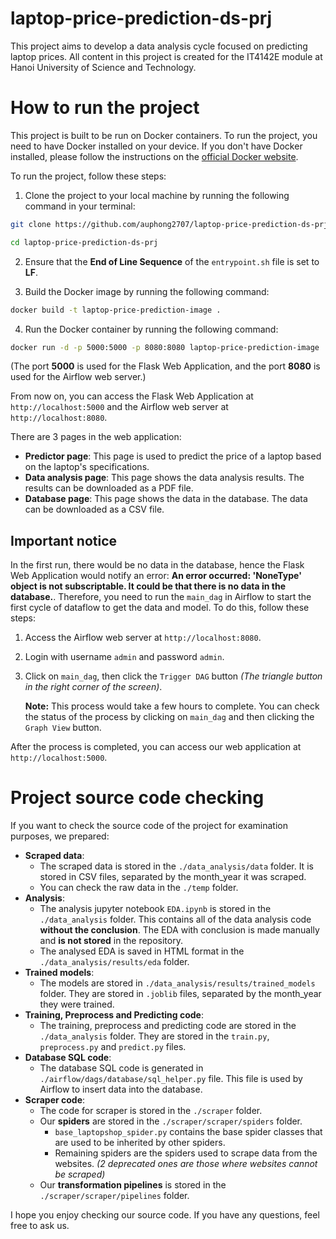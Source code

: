 # laptop-price-prediction-ds-prj
This project aims to develop a data analysis cycle focused on predicting laptop prices. All content in this project is created for the IT4142E module at Hanoi University of Science and Technology.

# How to run the project
This project is built to be run on Docker containers. To run the project, you need to have Docker installed on your device. If you don't have Docker installed, please follow the instructions on the [official Docker website](https://docs.docker.com/get-docker/).

To run the project, follow these steps:
1. Clone the project to your local machine by running the following command in your terminal:
```bash
git clone https://github.com/auphong2707/laptop-price-prediction-ds-prj.git

cd laptop-price-prediction-ds-prj
```

2. Ensure that the **End of Line Sequence** of the `entrypoint.sh` file is set to **LF**.

3. Build the Docker image by running the following command:
```bash
docker build -t laptop-price-prediction-image .
```

4. Run the Docker container by running the following command:
```bash
docker run -d -p 5000:5000 -p 8080:8080 laptop-price-prediction-image
```
(The port **5000** is used for the Flask Web Application, and the port **8080** is used for the Airflow web server.)

From now on, you can access the Flask Web Application at `http://localhost:5000` and the Airflow web server at `http://localhost:8080`.

There are 3 pages in the web application:

- **Predictor page**: This page is used to predict the price of a laptop based on the laptop's specifications.
- **Data analysis page**: This page shows the data analysis results. The results can be downloaded as a PDF file.
- **Database page**: This page shows the data in the database. The data can be downloaded as a CSV file.

## Important notice
In the first run, there would be no data in the database, hence the 
Flask Web Application would notify an error: **An error occurred: 'NoneType' object is not subscriptable. It could be that there is no data in the database.**. Therefore, you need to run the `main_dag` in Airflow to start the first cycle of dataflow to get the data and model. To do this, follow these steps:

1. Access the Airflow web server at `http://localhost:8080`.
2. Login with username `admin` and password `admin`.
3. Click on `main_dag`, then click the `Trigger DAG` button *(The triangle button in the right corner of the screen)*.
   
   **Note:** This process would take a few hours to complete. You can check the status of the process by clicking on `main_dag` and then clicking the `Graph View` button.

After the process is completed, you can access our web application at `http://localhost:5000`.

# Project source code checking
If you want to check the source code of the project for examination purposes, we prepared:
- **Scraped data**: 
  - The scraped data is stored in the `./data_analysis/data` folder. It is stored in CSV files, separated by the month_year it was scraped.
  - You can check the raw data in the `./temp` folder.
- **Analysis**: 
  - The analysis jupyter notebook `EDA.ipynb` is stored in the `./data_analysis` folder. This contains all of the data analysis code **without the conclusion**. The EDA with conclusion is made manually and **is not stored** in the repository.
  - The analysed EDA is saved in HTML format in the `./data_analysis/results/eda` folder.
- **Trained models**:
  - The models are stored in `./data_analysis/results/trained_models` folder. They are stored in `.joblib` files, separated by the month_year they were trained.
- **Training, Preprocess and Predicting code**: 
  - The training, preprocess and predicting code are stored in the `./data_analysis` folder. They are stored in the `train.py`, `preprocess.py` and `predict.py` files.
- **Database SQL code**:
  - The database SQL code is generated in `./airflow/dags/database/sql_helper.py` file. This file is used by Airflow to insert data into the database.
- **Scraper code**:
  - The code for scraper is stored in the `./scraper` folder.
  - Our **spiders** are stored in the `./scraper/scraper/spiders` folder.
    - `base_laptopshop_spider.py` contains the base spider classes that are used to be inherited by other spiders.
    - Remaining spiders are the spiders used to scrape data from the websites. *(2 deprecated ones are those where websites cannot be scraped)*
  - Our **transformation pipelines** is stored in the `./scraper/scraper/pipelines` folder.

I hope you enjoy checking our source code. If you have any questions, feel free to ask us.
